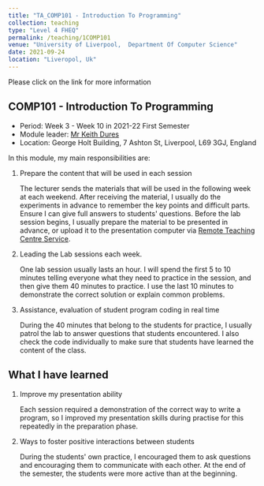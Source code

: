 ```yaml
---
title: "TA_COMP101 - Introduction To Programming"
collection: teaching
type: "Level 4 FHEQ"
permalink: /teaching/1COMP101
venue: "University of Liverpool,  Department Of Computer Science"
date: 2021-09-24
location: "Liveropol, Uk"
---
```


Please click on the link for more information
## COMP101 - Introduction To Programming

- Period: Week 3 - Week 10 in 2021-22 First Semester
- Module leader: [Mr Keith Dures](https://www.liverpool.ac.uk/computer-science/staff/keith-dures/)
- Location: George Holt Building, 7 Ashton St, Liverpool, L69 3GJ, England

In this module, my main responsibilities are: 

1. Prepare the content that will be used in each session

   The lecturer sends the materials that will be used in the following week at each weekend. After receiving the material, I usually do the experiments in advance to remember the key points and difficult parts. Ensure I can give full answers to students' questions. Before the lab session begins, I usually prepare the material to be presented in advance, or upload it to the presentation computer via [Remote Teaching Centre Service](https://www.liverpool.ac.uk/it/pc-centres/remote/).

2. Leading the Lab sessions each week.

   One lab session usually lasts an hour. I will spend the first 5 to 10 minutes telling everyone what they need to practice in the session, and then give them 40 minutes to practice. I use the last 10 minutes to demonstrate the correct solution or explain common problems.

3. Assistance, evaluation of student program coding in real time

   During the 40 minutes that belong to the students for practice, I usually patrol the lab to answer questions that students encountered. I also check the code individually to make sure that students have learned the content of the class.

## What I have learned

1. Improve my presentation ability

   Each session required a demonstration of the correct way to write a program, so I improved my presentation skills  during  practise for this repeatedly in the preparation phase.

2. Ways to  foster positive interactions between students

   During the students' own practice, I encouraged them to ask questions and encouraging them to communicate with each other. At the end of the semester, the students were more active than at the beginning.


